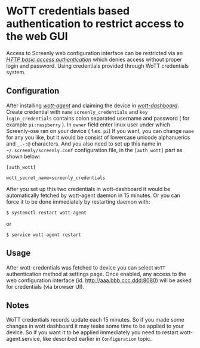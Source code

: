 # WoTT credentials based authentication to restrict access to the web GUI

Access to Screenly web configuration interface can be restricted via an [*HTTP basic access authentication*](https://en.wikipedia.org/wiki/Basic_access_authentication) which denies access without proper login and password. Using credentials provided through WoTT credentials system.


## Configuration

After installing [*wott-agent*](https://www.wott.io/) and claiming the device in [*wott-dashboard*](https://dash.wott.io).
Create credential with `name` `screenly_credentials` and `key` `login_credentials` contains colon separated username and password ( for example `pi:raspberry` ).
In `owner` field enter linux user under which Screenly-ose ran on your device ( f.ex. `pi`) 
If you want, you can change `name` for any you like, but it would be consist of lowercase unicode alphanuerics and `_.-:@` characters.
And you also need to set up this name in `~/.screenly/screenly.conf` configuration file, in the `[auth_wott]` part as shown below: 

```
[auth_wott]

wott_secret_name=screenly_credentials
```

After you set up this two credentials in wott-dashboard it would be automatically fetched by wott-agent daemon in 15 minutes.
Or you can force it to be done immediately by restarting daemon with:

```Shell
$ systemctl restart wott-agent
```

or 

```Shell
$ service wott-agent restart
```   

## Usage

After wott-credentials was fetched to device you can select `WoTT` authentication method at settings page. 
Once enabled, any access to the web configuration interface (id. http://aaa.bbb.ccc.ddd:8080) will be asked for credentials (via browser UI).

## Notes

WoTT credentials records update each 15 minutes. So if you made some changes in wott dashboard it may teake some time to be applied to your device.
So if you want it to be applied immediately you need to restart wott-agent.service, like described earlier in `Configuration` topic.